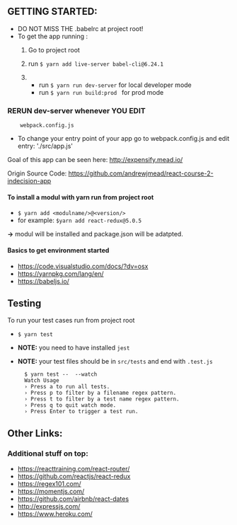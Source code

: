 ## GETTING STARTED:
* DO NOT MISS THE .babelrc at project root!
* To get the app running :
    1. Go to project root
    2. run ``` $ yarn add live-server babel-cli@6.24.1 ```

    3. * run ``` $ yarn run dev-server ``` for local developer mode
        * run ```$ yarn run build:prod ``` for prod mode

### RERUN dev-server whenever YOU EDIT 
        webpack.config.js

* To change your entry point of your app go to
        webpack.config.js and edit entry:  './src/app.js'


Goal of this app can be seen here:
http://expensify.mead.io/

Origin Source Code:
https://github.com/andrewjmead/react-course-2-indecision-app

#### To install a modul with yarn run from project root
 * ```$ yarn add <modulname/>@<version/>```
 * for example: ```$yarn add react-redux@5.0.5```

**->** modul will be installed and package.json will be adatpted.


#### Basics to get environment started
* https://code.visualstudio.com/docs/?dv=osx
* https://yarnpkg.com/lang/en/
* https://babeljs.io/

## Testing
To run your test cases run from project root
* ```$ yarn test```
* **NOTE:** you need to have installed ```jest```
* **NOTE:** your test files should be in ```src/tests``` and end with ```.test.js```
        
        $ yarn test --  --watch 
        Watch Usage
        › Press a to run all tests.
        › Press p to filter by a filename regex pattern.
        › Press t to filter by a test name regex pattern.
        › Press q to quit watch mode.
        › Press Enter to trigger a test run.

## Other Links:
### Additional stuff on top:
* https://reacttraining.com/react-router/
* https://github.com/reactjs/react-redux
* https://regex101.com/
* https://momentjs.com/
* https://github.com/airbnb/react-dates
* http://expressjs.com/
* https://www.heroku.com/
